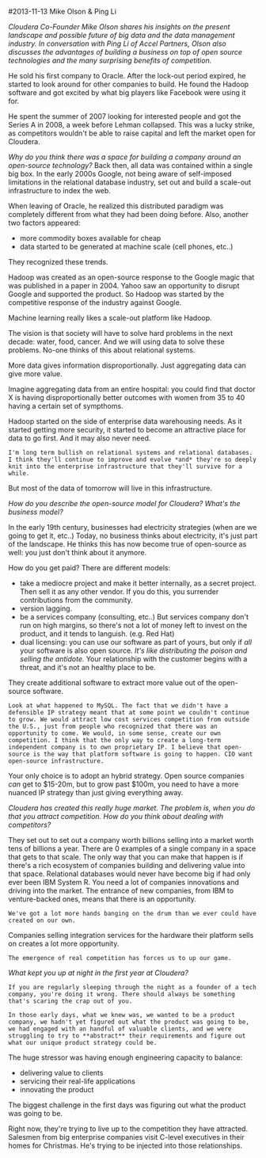 #2013-11-13 Mike Olson & Ping Li

*Cloudera Co-Founder Mike Olson shares his insights on the present landscape and possible future of big data and the data management industry. In conversation with Ping Li of Accel Partners, Olson also discusses the advantages of building a business on top of open source technologies and the many surprising benefits of competition.*

He sold his first company to Oracle. After the lock-out period expired, he started to look around for other companies to build. He found the Hadoop software and got excited by what big players like Facebook were using it for.

He spent the summer of 2007 looking for interested people and got the Series A in 2008, a week before Lehman collapsed. This was a lucky strike, as competitors wouldn't be able to raise capital and left the market open for Cloudera.

*Why do you think there was a space for building a company around an open-source technology?* Back then, all data was contained within a single big box. In the early 2000s Google, not being aware of self-imposed limitations in the relational database industry, set out and build a scale-out infrastructure to index the web.

When leaving of Oracle, he realized this distributed paradigm was completely different from what they had been doing before. Also, another two factors appeared:

- more commodity boxes available for cheap
- data started to be generated at machine scale (cell phones, etc..)

They recognized these trends.

Hadoop was created as an open-source response to the Google magic that was published in a paper in 2004. Yahoo saw an opportunity to disrupt Google and supported the product. So Hadoop was started by the competitive response of the industry against Google.

Machine learning really likes a scale-out platform like Hadoop.

The vision is that society will have to solve hard problems in the next decade: water, food, cancer. And we will using data to solve these problems. No-one thinks of this about relational systems.

More data gives information disproportionally. Just aggregating data can give more value.

Imagine aggregating data from an entire hospital: you could find that doctor X is having disproportionally better outcomes with women from 35 to 40 having a certain set of sympthoms.

Hadoop started on the side of enterprise data warehousing needs. As it started getting more security, it started to become an attractive place for data to go first. And it may also never need.

	I'm long term bullish on relational systems and relational databases. I think they'll continue to improve and evolve *and* they're so deeply knit into the enterprise infrastructure that they'll survive for a while.
	
But most of the data of tomorrow will live in this infrastructure.

*How do you describe the open-source model for Cloudera? What's the business model?*

In the early 19th century, businesses had electricity strategies (when are we going to get it, etc..) Today, no business thinks about electricity, it's just part of the landscape. He thinks this has now become true of open-source as well: you just don't think about it anymore.

How do you get paid? There are different models:

- take a mediocre project and make it better internally, as a secret project. Then sell it as any other vendor. If you do this, you surrender contributions from the community.
- version lagging.
- be a services company (consulting, etc..) But services company don't run on high margins, so there's not a lot of money left to invest on the product, and it tends to languish. (e.g. Red Hat)
- dual licensing: you can use our software as part of yours, but only if *all* your software is also open source. *It's like distributing the poison and selling the antidote.* Your relationship with the customer begins with a threat, and it's not an healthy place to be.

They create additional software to extract more value out of the open-source software.

	Look at what happened to MySQL. The fact that we didn't have a defensible IP strategy meant that at some point we couldn't continue to grow. We would attract low cost services competition from outside the U.S., just from people who recognized that there was an opportunity to come. We would, in some sense, create our own competition. I think that the only way to create a long-term independent company is to own proprietary IP. I believe that open-source is the way that platform software is going to happen. CIO want open-source infrastructure.
	
Your only choice is to adopt an hybrid strategy. Open source companies *can* get to $15-20m, but to grow past $100m, you need to have a more nuanced IP strategy than just giving everything away.

*Cloudera has created this really huge market. The problem is, when you do that you attract competition. How do you think about dealing with competitors?*

They set out to set out a company worth billions selling into a market worth tens of billions a year. There are 0 examples of a single company in a space that gets to that scale. The only way that you can make that happen is if there's a rich ecosystem of companies building and delivering value into that space. Relational databases would never have become big if had only ever been IBM System R. You need a lot of companies innovations and driving into the market. The entrance of new companies, from IBM to venture-backed ones, means that there is an opportunity.

	We've got a lot more hands banging on the drum than we ever could have created on our own.
	
Companies selling integration services for the hardware their platform sells on creates a lot more opportunity.

	The emergence of real competition has forces us to up our game.
	
*What kept you up at night in the first year at Cloudera?*

	If you are regularly sleeping through the night as a founder of a tech company, you're doing it wrong. There should always be something that's scaring the crap out of you.

	In those early days, what we knew was, we wanted to be a product company, we hadn't yet figured out what the product was going to be, we had engaged with an handful of valuable clients, and we were struggling to try to **abstract** their requirements and figure out what our unique product strategy could be.
	
The huge stressor was having enough engineering capacity to balance:

- delivering value to clients
- servicing their real-life applications
- innovating the product

The biggest challenge in the first days was figuring out what the product was going to be.

Right now, they're trying to live up to the competition they have attracted. Salesmen from big enterprise companies visit C-level executives in their homes for Christmas. He's trying to be injected into those relationships.
